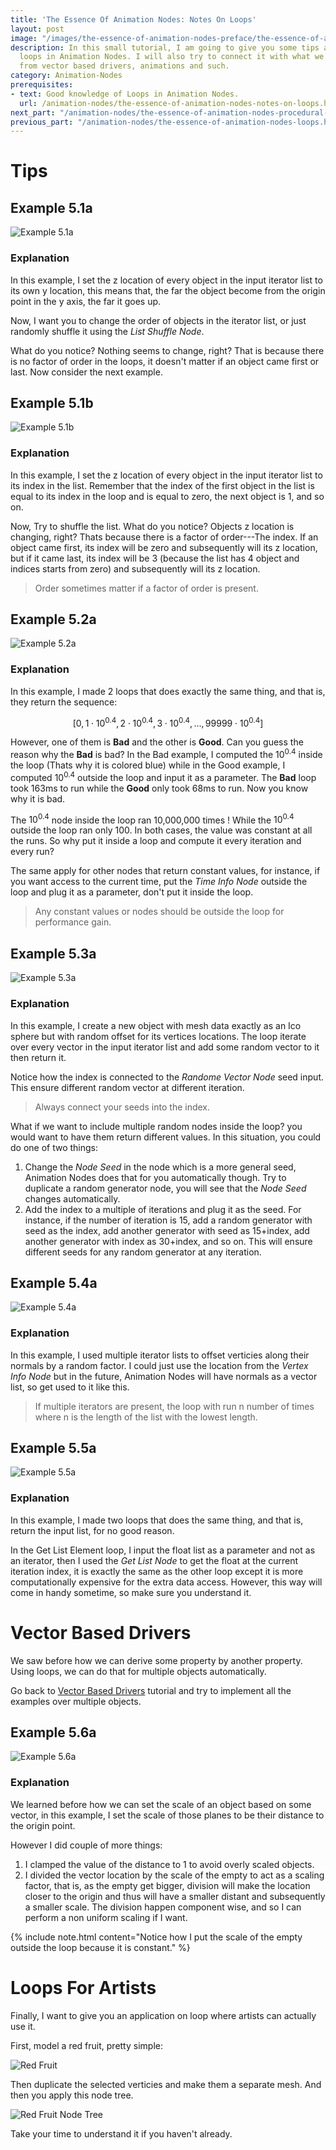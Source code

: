 ```yaml
---
title: 'The Essence Of Animation Nodes: Notes On Loops'
layout: post
image: "/images/the-essence-of-animation-nodes-preface/the-essence-of-animation-nodes.png"
description: In this small tutorial, I am going to give you some tips and tricks regarding
  loops in Animation Nodes. I will also try to connect it with what we learned before
  from vector based drivers, animations and such.
category: Animation-Nodes
prerequisites:
- text: Good knowledge of Loops in Animation Nodes.
  url: /animation-nodes/the-essence-of-animation-nodes-notes-on-loops.html
next_part: "/animation-nodes/the-essence-of-animation-nodes-procedural-modeling.html"
previous_part: "/animation-nodes/the-essence-of-animation-nodes-loops.html"
---
```


# Tips

## Example 5.1a

![Example 5.1a](/images/the-essence-of-animation-nodes-notes-on-loops/example_5.1a.gif)

### Explanation

In this example, I set the z location of every object in the input iterator list to its own y location, this means that, the far the object become from the origin point in the y axis, the far it goes up.

Now, I want you to change the order of objects in the iterator list, or just randomly shuffle it using the *List Shuffle Node*.

What do you notice? Nothing seems to change, right? That is because there is no factor of order in the loops, it doesn't matter if an object came first or last. Now consider the next example.

## Example 5.1b

![Example 5.1b](/images/the-essence-of-animation-nodes-notes-on-loops/example_5.1b.gif)

### Explanation

In this example, I set the z location of every object in the input iterator list to its index in the list. Remember that the index of the first object in the list is equal to its index in the loop and is equal to zero, the next object is 1, and so on.

Now, Try to shuffle the list. What do you notice? Objects z location is changing, right? Thats because there is a factor of order---The index. If an object came first, its index will be zero and subsequently will its z location, but if it came last, its index will be 3 (because the list has 4 object and indices starts from zero) and subsequently will its z location.

> Order sometimes matter if a factor of order is present.

## Example 5.2a

![Example 5.2a](/images/the-essence-of-animation-nodes-notes-on-loops/example_5.2a.png)

### Explanation

In this example, I made 2 loops that does exactly the same thing, and that is, they return the sequence:

$$[0,1\cdot 10^{0.4},2\cdot 10^{0.4},3\cdot 10^{0.4}, ... , 99999\cdot 10^{0.4}]$$

However, one of them is **Bad** and the other is **Good**. Can you guess the reason why the **Bad** is bad? In the Bad example, I computed the $10^{0.4}$ inside the loop (Thats why it is colored blue) while in the Good example, I computed ${10}^{0.4}$ outside the loop and input it as a parameter. The **Bad** loop took 163ms to run while the **Good** only took 68ms to run. Now you know why it is bad.

The ${10}^{0.4}$ node inside the loop ran 10,000,000 times ! While the ${10}^{0.4}$ outside the loop ran only 100. In both cases, the value was constant at all the runs. So why put it inside a loop and compute it every iteration and every run?

The same apply for other nodes that return constant values, for instance, if you want access to the current time, put the *Time Info Node* outside the loop and plug it as a parameter, don't put it inside the loop.

> Any constant values or nodes should be outside the loop for performance gain.

## Example 5.3a

![Example 5.3a](/images/the-essence-of-animation-nodes-notes-on-loops/example_5.3a.gif)

### Explanation

In this example, I create a new object with mesh data exactly as an Ico sphere but with random offset for its vertices locations. The loop iterate over every vector in the input iterator list and add some random vector to it then return it.

Notice how the index is connected to the *Randome Vector Node* seed input. This ensure different random vector at different iteration.

> Always connect your seeds into the index.

What if we want to include multiple random nodes inside the loop? you would want to have them return different values. In this situation, you could do one of two things:

1. Change the *Node Seed* in the node which is a more general seed, Animation Nodes does that for you automatically though. Try to duplicate a random generator node, you will see that the *Node Seed*  changes automatically.
2. Add the index to a multiple of iterations and plug it as the seed. For instance, if the number of iteration is 15, add a random generator with seed as the index, add another generator with seed as 15+index, add another generator with index as 30+index, and so on. This will ensure different seeds for any random generator at any iteration.

## Example 5.4a

![Example 5.4a](/images/the-essence-of-animation-nodes-notes-on-loops/example_5.4a.gif)

### Explanation

In this example, I used multiple iterator lists to offset verticies along their normals by a random factor. I could just use the location from the *Vertex Info Node* but in the future, Animation Nodes will have normals as a vector list, so get used to it like this.

> If multiple iterators are present, the loop with run n number of times where n is the length of the list with the lowest length.

## Example 5.5a

![Example 5.5a](/images/the-essence-of-animation-nodes-notes-on-loops/example_5.5a.png)

### Explanation

In this example, I made two loops that does the same thing, and that is, return the input list, for no good reason.

In the Get List Element loop, I input the float list as a parameter and not as an iterator, then I used the *Get List Node* to get the float at the current iteration index, it is exactly the same as the other loop except it is more computationally expensive for the extra data access. However, this way will come in handy sometime, so make sure you understand it.

# Vector Based Drivers
We saw before how we can derive some property by another property. Using loops, we can do that for multiple objects automatically.

Go back to [Vector Based Drivers](/animation-nodes/the-essense-of-animation-nodes-vector-based-drivers.html) tutorial and try to implement all the examples over multiple objects.

## Example 5.6a

![Example 5.6a](/images/the-essence-of-animation-nodes-notes-on-loops/example_5.6a.gif)

### Explanation

We learned before how we can set the scale of an object based on some vector, in this example, I set the scale of those planes to be their distance to the origin point.

However I did couple of more things:

1. I clamped the value of the distance to 1 to avoid overly scaled objects.
2. I divided the vector location by the scale of the empty to act as a scaling factor, that is, as the empty get bigger, division will make the location closer to the origin and thus will have a smaller distant and subsequently a smaller scale. The division happen component wise, and so I can perform a non uniform scaling if I want.

{% include note.html content="Notice how I put the scale of the empty outside the loop because it is constant." %}

# Loops For Artists
Finally, I want to give you an application on loop where artists can actually use it.

First, model a red fruit, pretty simple:

![Red Fruit](/images/the-essence-of-animation-nodes-notes-on-loops/red_fruit.gif)

Then duplicate the selected verticies and make them a separate mesh. And then you apply this node tree.

![Red Fruit Node Tree](/images/the-essence-of-animation-nodes-notes-on-loops/red_fruit_nodetree.png)

Take your time to understand it if you haven't already.
